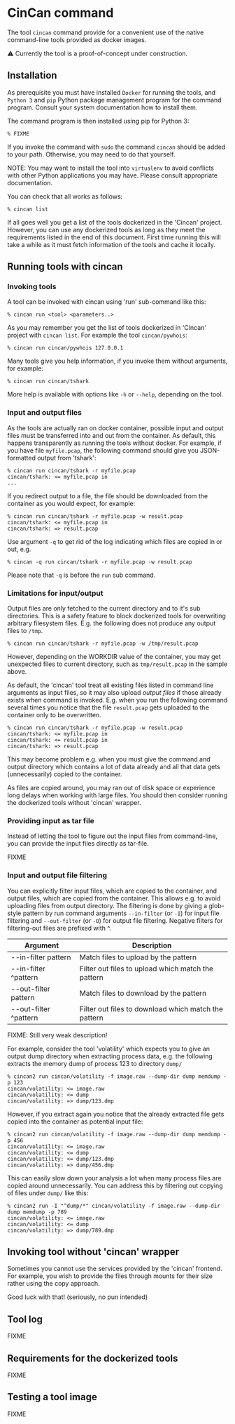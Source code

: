# CinCan command

The tool `cincan` command provide for a convenient
use of the native command-line tools provided as docker images.

:warning: Currently the tool is a proof-of-concept under construction.

## Installation

As prerequisite you must have installed `Docker` for running the tools,
and `Python 3` and `pip` Python package management program for the command program.
Consult your system documentation how to install them.

The command program is then installed using pip for Python 3:

    % FIXME

If you invoke the command with `sudo` the command `cincan` should be added to your path.
Otherwise, you may need to do that yourself.

NOTE: You may want to install the tool into `virtualenv` to avoid conflicts with
other Python applications you may have. Please consult appropriate documentation.

You can check that all works as follows:

    % cincan list

If all goes well you get a list of the tools dockerized in the 'Cincan' project.
However, you can use any dockerized tools as long as they meet the
requirements listed in the end of this document.
First time running this will take a while as it must fetch information of the tools
and cache it locally.

## Running tools with cincan

### Invoking tools

A tool can be invoked with cincan using 'run' sub-command like this:

    % cincan run <tool> <parameters..>

As you may remember you get the list of tools dockerized in 'Cincan' project
with `cincan list`.
For example the tool `cincan/pywhois`:

    % cincan run cincan/pywhois 127.0.0.1

Many tools give you help information, if you invoke them without arguments, for example:

    % cincan run cincan/tshark

More help is available with options like `-h` or `--help`, depending on the tool.

### Input and output files

As the tools are actually ran on docker container,
possible input and output files must be
transferred into and out from the container.
As default, this happens transparently as running the tools without docker.
For example, if you have file `myfile.pcap`,
the following command should give you JSON-formatted output from 'tshark':

    % cincan run cincan/tshark -r myfile.pcap
    cincan/tshark: <= myfile.pcap in
    ...

If you redirect output to a file, the file should be downloaded from the
container as you would expect, for example:

    % cincan run cincan/tshark -r myfile.pcap -w result.pcap
    cincan/tshark: <= myfile.pcap in
    cincan/tshark: => result.pcap

Use argument `-q` to get rid of the log indicating which files are copied in or
out, e.g.

    % cincan -q run cincan/tshark -r myfile.pcap -w result.pcap

Please note that `-q` is before the `run` sub command.

### Limitations for input/output

Output files are only fetched to the current directory and to it's sub directories.
This is a safety feature to block dockerized tools for overwriting
arbitrary filesystem files.
E.g. the following does not produce any output files to `/tmp`.

    % cincan run cincan/tshark -r myfile.pcap -w /tmp/result.pcap

However, depending on the WORKDIR value of the container, you may get
unexpected files to current directory, such as `tmp/result.pcap`
in the sample above.

As default, the 'cincan' tool treat all existing files
listed in command line arguments as input files, so it may also upload
*output files* if those already exists when command is invoked. E.g.
when you run the following command several times you notice that the
file `result.pcap` gets uploaded to the container only to be
overwritten.

    % cincan run cincan/tshark -r myfile.pcap -w result.pcap
    cincan/tshark: <= myfile.pcap in
    cincan/tshark: <= result.pcap in
    cincan/tshark: => result.pcap

This may become problem e.g. when you must give the command
and output directory which contains a lot of data already and
all that data gets (unnecessarily) copied to the container.

As files are copied around, you may ran out of disk space or
experience long delays when working with large files. You should
then consider running the dockerized tools without 'cincan' wrapper.

### Providing input as tar file

Instead of letting the tool to figure out the input files from command-line, you
can provide the input files directly as tar-file.

FIXME

### Input and output file filtering

You can explicitly filter input files, which are copied to the container,
and output files, which are copied from the container. This allows e.g.
to avoid uploading files from output directory. The filtering is done
by giving a glob-style pattern by run command arguments
`--in-filter` (or `-I`) for input file filtering
and  `--out-filter` (or `-O`) for output file filtering.
Negative filters for filtering-out files are prefixed with ^.

| Argument                 | Description |
|--------------------------|-------------|
| --in-filter pattern      | Match files to upload by the pattern |
| --in-filter ^pattern     | Filter out files to upload which match the pattern |
| --out-filter pattern     | Match files to download by the pattern |
| --out-filter ^pattern    | Filter out files to download which match the pattern |

FIXME: Still very weak description!

For example, consider the tool 'volatility' which expects you to
give an output dump directory when extracting process data, e.g.
the following extracts the memory dump of process 123 to directory `dump/`

    % cincan2 run cincan/volatility -f image.raw --dump-dir dump memdump -p 123
    cincan/volatility: <= image.raw
    cincan/volatility: <= dump
    cincan/volatility: => dump/123.dmp

However, if you extract again you notice that the already extracted file
gets copied into the container as potential input file:

    % cincan2 run cincan/volatility -f image.raw --dump-dir dump memdump -p 456
    cincan/volatility: <= image.raw
    cincan/volatility: <= dump
    cincan/volatility: <= dump/123.dmp
    cincan/volatility: => dump/456.dmp

This can easily slow down your analysis a lot when many process
files are copied around unnecessarily. You can address this by
filtering out copying of files under `dump/` like this:

    % cincan2 run -I "^dump/*" cincan/volatility -f image.raw --dump-dir dump memdump -p 789
    cincan/volatility: <= image.raw
    cincan/volatility: <= dump
    cincan/volatility: => dump/789.dmp


## Invoking tool without 'cincan' wrapper

Sometimes you cannot use the services provided by the 'cincan' frontend.
For example, you wish to provide the files through mounts for their size
rather using the copy approach.

Good luck with that! (seriously, no pun intended)

## Tool log

FIXME

## Requirements for the dockerized tools

FIXME

## Testing a tool image

FIXME


